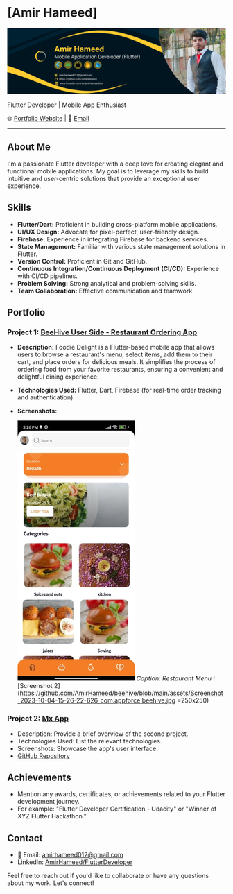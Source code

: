 # [Amir Hameed]
![Screenshot1](https://github.com/AmirHameed/beehive/blob/main/assets/Navy%20Modern%20Marketing%20Expert%20LinkedIn%20Banner.png)

Flutter Developer | Mobile App Enthusiast

🌐 [Portfolio Website](https://www.yourwebsite.com) | 📧 [Email](mailto:amirhameed012@gmail.com)

---

## About Me

I'm a passionate Flutter developer with a deep love for creating elegant and functional mobile applications. My goal is to leverage my skills to build intuitive and user-centric solutions that provide an exceptional user experience.

## Skills

- **Flutter/Dart:** Proficient in building cross-platform mobile applications.
- **UI/UX Design:** Advocate for pixel-perfect, user-friendly design.
- **Firebase:** Experience in integrating Firebase for backend services.
- **State Management:** Familiar with various state management solutions in Flutter.
- **Version Control:** Proficient in Git and GitHub.
- **Continuous Integration/Continuous Deployment (CI/CD):** Experience with CI/CD pipelines.
- **Problem Solving:** Strong analytical and problem-solving skills.
- **Team Collaboration:** Effective communication and teamwork.

## Portfolio

### Project 1: [BeeHive User Side - Restaurant Ordering App](https://github.com/AmirHameed/beehive)

- **Description:** Foodie Delight is a Flutter-based mobile app that allows users to browse a restaurant's menu, select items, add them to their cart, and place orders for delicious meals. It simplifies the process of ordering food from your favorite restaurants, ensuring a convenient and delightful dining experience.

- **Technologies Used:** Flutter, Dart, Firebase (for real-time order tracking and authentication).

- **Screenshots:**

  ![Screenshot 1](https://github.com/AmirHameed/beehive/blob/main/assets/Screenshot_2023-10-04-15-26-22-626_com.appforce.beehive.jpg)
  *Caption: Restaurant Menu*
  ![Screenshot 2](https://github.com/AmirHameed/beehive/blob/main/assets/Screenshot_2023-10-04-15-26-22-626_com.appforce.beehive.jpg =250x250)

### Project 2: [Mx App](https://github.com/AmirHameed/mx)

- Description: Provide a brief overview of the second project.
- Technologies Used: List the relevant technologies.
- Screenshots: Showcase the app's user interface.
- [GitHub Repository](https://github.com/AmirHameed/mx)

## Achievements

- Mention any awards, certificates, or achievements related to your Flutter development journey.
- For example: "Flutter Developer Certification - Udacity" or "Winner of XYZ Flutter Hackathon."

## Contact

- 📧 Email: amirhameed012@gmail.com
- LinkedIn: [AmirHameed/FlutterDeveloper](https://www.linkedin.com/in/amir-hameed-035452146/)

Feel free to reach out if you'd like to collaborate or have any questions about my work. Let's connect!
